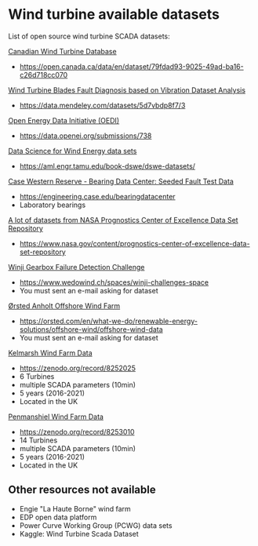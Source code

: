 # Wind turbine available datasets
List of open source wind turbine SCADA datasets:

<ins>Canadian Wind Turbine Database</ins>
- https://open.canada.ca/data/en/dataset/79fdad93-9025-49ad-ba16-c26d718cc070

<ins>Wind Turbine Blades Fault Diagnosis based on Vibration Dataset Analysis</ins>
- https://data.mendeley.com/datasets/5d7vbdp8f7/3

<ins>Open Energy Data Initiative (OEDI)</ins>
- https://data.openei.org/submissions/738

<ins>Data Science for Wind Energy data sets</ins>
- https://aml.engr.tamu.edu/book-dswe/dswe-datasets/

<ins>Case Western Reserve - Bearing Data Center: Seeded Fault Test Data</ins>
- https://engineering.case.edu/bearingdatacenter
- Laboratory bearings

<ins>A lot of datasets from NASA Prognostics Center of Excellence Data Set Repository</ins>
- https://www.nasa.gov/content/prognostics-center-of-excellence-data-set-repository

<ins>Winji Gearbox Failure Detection Challenge</ins>
- https://www.wedowind.ch/spaces/winji-challenges-space
- You must sent an e-mail asking for dataset

<ins>Ørsted Anholt Offshore Wind Farm</ins>
- https://orsted.com/en/what-we-do/renewable-energy-solutions/offshore-wind/offshore-wind-data
- You must sent an e-mail asking for dataset

<ins>Kelmarsh Wind Farm Data</ins>
- https://zenodo.org/record/8252025
- 6 Turbines
- multiple SCADA parameters (10min)
- 5 years (2016-2021)
- Located in the UK

<ins>Penmanshiel Wind Farm Data</ins>
- https://zenodo.org/record/8253010
- 14 Turbines
- multiple SCADA parameters (10min)
- 5 years (2016-2021)
- Located in the UK

## Other resources not available

- Engie "La Haute Borne" wind farm
- EDP open data platform
- Power Curve Working Group (PCWG) data sets
- Kaggle: Wind Turbine Scada Dataset
